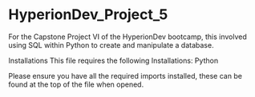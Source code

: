 # HyperionDev_Project_5
For the Capstone Project VI of the HyperionDev bootcamp, this involved using SQL within Python to create and manipulate a database.

Installations
This file requires the following Installations: 
Python

Please ensure you have all the required imports installed, these can be found at the top of the file when opened.
